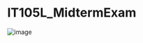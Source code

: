 # IT105L_MidtermExam
 
![image](https://user-images.githubusercontent.com/101295973/158085237-3e950969-ee59-4d2b-bb14-b1883cca6348.png)
